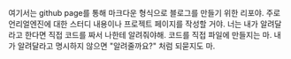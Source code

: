 여기서는 github page를 통해 마크다운 형식으로 블로그를 만들기 위한 리포야.
주로 언리얼엔진에 대한 스터디 내용이나 프로젝트 페이지를 작성할 거야.
너는 내가 알려달라고 한다면 직접 코드를 짜서 나한테 알려줘야해.
코드를 직접 파일에 만들지는 마. 
내가 알려달라고 명시하지 않으면 "알려줄까요?" 처럼 되묻지도 마.

